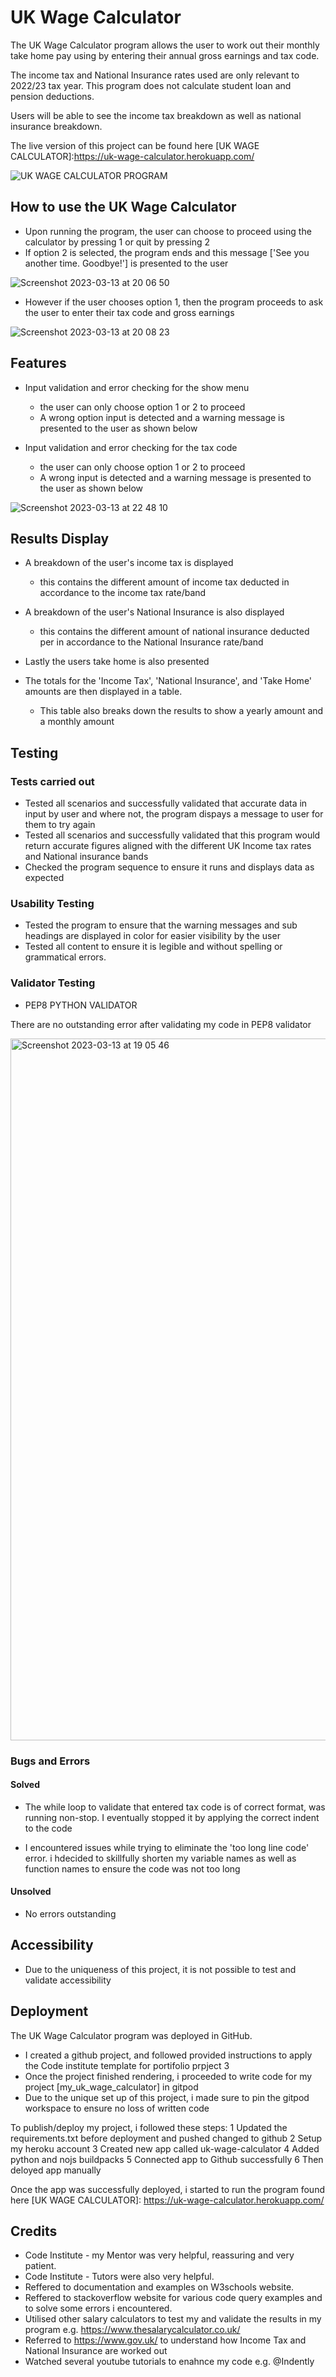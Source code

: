 # UK Wage Calculator

The UK Wage Calculator program allows the user to work out their monthly take home pay using by entering their annual gross earnings and tax code.

The income tax and National Insurance rates used are only relevant to 2022/23 tax year. This program does not calculate student loan and pension deductions.

Users will be able to see the income tax breakdown as well as national insurance breakdown.

The live version of this project can be found here [UK WAGE CALCULATOR]:https://uk-wage-calculator.herokuapp.com/

![UK WAGE CALCULATOR PROGRAM](https://user-images.githubusercontent.com/106548101/224796092-bae7ec2e-b429-4572-bd0d-b11eef6170a6.png)

## How to use the UK Wage Calculator

* Upon running the program, the user can choose to proceed using the calculator by pressing 1 or quit by pressing 2
* If option 2 is selected, the program ends and this message ['See you another time. Goodbye!'] is presented to the user 

![Screenshot 2023-03-13 at 20 06 50](https://user-images.githubusercontent.com/106548101/224820144-66c9335a-df8f-4189-a8e7-fe726077399e.png)

* However if the user chooses option 1, then the program proceeds to ask the user to enter their tax code and gross earnings

![Screenshot 2023-03-13 at 20 08 23](https://user-images.githubusercontent.com/106548101/224820434-0ec1408c-227e-4c16-b0fd-33a769fba02c.png)

## Features

* Input validation and error checking for the show menu
    * the user can only choose option 1 or 2 to proceed
    * A wrong option input is detected and a warning message is presented to the user as shown below

* Input validation and error checking for the tax code
    * the user can only choose option 1 or 2 to proceed
    * A wrong input is detected and a warning message is presented to the user as shown below

![Screenshot 2023-03-13 at 22 48 10](https://user-images.githubusercontent.com/106548101/224849578-7c7bfa9c-d899-42cb-8c2c-30f20dfefd25.png)

## Results Display

* A breakdown of the user's income tax is displayed 
    * this contains the different amount of income tax deducted in accordance to the income tax rate/band
* A breakdown of the user's National Insurance is also displayed 
  * this contains the different amount of national insurance deducted per in accordance to the National Insurance rate/band

* Lastly the users take home is also presented
* The totals for the 'Income Tax', 'National Insurance', and 'Take Home' amounts are then displayed in a table.
    * This table also breaks down the results to show a yearly amount and a monthly amount

## Testing

### Tests carried out

* Tested all scenarios and successfully validated that accurate data in input by user and where not, the program dispays a message to user for them to try again
* Tested all scenarios and successfully validated that this program would return accurate figures aligned with the different UK Income tax rates and National insurance bands
* Checked the program sequence to ensure it runs and displays data as expected

### Usability Testing

* Tested the program to ensure that the warning messages and sub headings are displayed in color for easier visibility by the user
* Tested all content to ensure it is legible and without spelling or grammatical errors.

### Validator Testing

* PEP8 PYTHON VALIDATOR

There are no outstanding error after validating my code in PEP8 validator

<img width="1123" alt="Screenshot 2023-03-13 at 19 05 46" src="https://user-images.githubusercontent.com/106548101/224804515-9cf1e7fb-6d8f-4a19-a46b-dfacb8431da6.png">

### Bugs and Errors

#### Solved
* The while loop to validate that entered tax code is of correct format, was running non-stop. I eventually stopped it by applying the correct indent to the code

* I encountered issues while trying to eliminate the 'too long line code' error. i hdecided to skillfully shorten my variable names as well as function names to ensure the code was not too long

#### Unsolved

* No errors outstanding

## Accessibility
 * Due to the uniqueness of this project, it is not possible to test and validate accessibility

## Deployment 

The UK Wage Calculator program was deployed in GitHub.

* I created a github project, and followed provided instructions to apply the Code institute template for portifolio prpject 3
* Once the project finished rendering, i proceeded to write code for my project [my_uk_wage_calculator] in gitpod 
* Due to the unique set up of this project, i made sure to pin the gitpod workspace to ensure no loss of written code

To publish/deploy my project, i followed these steps:
1 Updated the requirements.txt before deployment and pushed changed to github
2 Setup my heroku account
3 Created new app called uk-wage-calculator
4 Added python and nojs buildpacks
5 Connected app to Github successfully
6 Then deloyed app manually 


Once the app was successfully deployed, i started to run the program found here [UK WAGE CALCULATOR]: https://uk-wage-calculator.herokuapp.com/

## Credits
* Code Institute - my Mentor was very helpful, reassuring and very patient.
* Code Institute - Tutors were also very helpful.
* Reffered to documentation and examples on W3schools website.
* Reffered to stackoverflow website for various code query examples and to solve some errors i encountered.
* Utilised other salary calculators to test my and validate the results in my program e.g. https://www.thesalarycalculator.co.uk/
* Referred to https://www.gov.uk/ to understand how Income Tax and National Insurance are worked out
* Watched several youtube tutorials to enahnce my code e.g. @Indently
